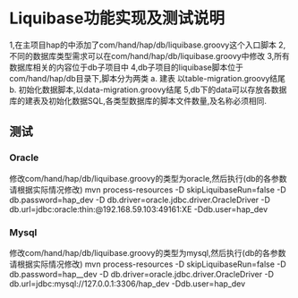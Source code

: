 # Liquibase功能实现及测试说明
1,在主项目hap的中添加了com/hand/hap/db/liquibase.groovy这个入口脚本
2,不同的数据库类型需求可以在com/hand/hap/db/liquibase.groovy中修改
3,所有数据库相关的内容位于db子项目中
4,db子项目的liquibase脚本位于com/hand/hap/db目录下,脚本分为两类
    a. 建表 以table-migration.groovy结尾
    b. 初始化数据脚本,以data-migration.groovy结尾
5,db下的data可以存放各数据库的建表及初始化数据SQL,各类型数据库的脚本文件数量,及名称必须相同.


## 测试

### Oracle
修改com/hand/hap/db/liquibase.groovy的类型为oracle,然后执行(db的各参数请根据实际情况修改)
mvn process-resources -D skipLiquibaseRun=false -D db.password=hap_dev -D db.driver=oracle.jdbc.driver.OracleDriver  -D db.url=jdbc:oracle:thin:@192.168.59.103:49161:XE -Ddb.user=hap_dev

### Mysql
修改com/hand/hap/db/liquibase.groovy的类型为mysql,然后执行(db的各参数请根据实际情况修改)
mvn process-resources -D skipLiquibaseRun=false -D db.password=hap__dev -D db.driver=oracle.jdbc.driver.OracleDriver  -D db.url=jdbc:mysql://127.0.0.1:3306/hap_dev -Ddb.user=hap_dev
